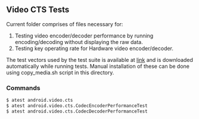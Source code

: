 ## Video CTS Tests
Current folder comprises of files necessary for:
1. Testing video encoder/decoder performance by running encoding/decoding without displaying the raw data.
2. Testing key operating rate for Hardware video encoder/decoder.

The test vectors used by the test suite is available at [link](https://storage.googleapis.com/android_media/cts/tests/video/CtsVideoTestCases-1.0.zip) and is downloaded automatically while running tests. Manual installation of these can be done using copy_media.sh script in this directory.

### Commands
```sh
$ atest android.video.cts
$ atest android.video.cts.CodecEncoderPerformanceTest
$ atest android.video.cts.CodecDecoderPerformanceTest
```
